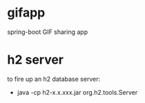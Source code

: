 # gifapp
spring-boot GIF sharing app

# h2 server
to fire up an h2 database server:
* java -cp h2-x.x.xxx.jar org.h2.tools.Server